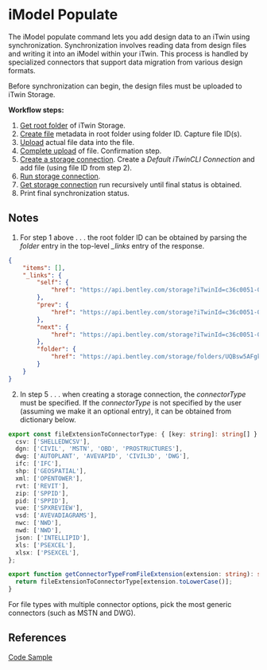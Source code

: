 # iModel Populate

The iModel populate command lets you add design data to an iTwin using synchronization. Synchronization involves reading data from design files and writing it into an iModel within your iTwin. This process is handled by specialized connectors that support data migration from various design formats.

Before synchronization can begin, the design files must be uploaded to iTwin Storage.

**Workflow steps:**

1. [Get root folder](https://developer.bentley.com/apis/storage/operations/get-top-level-folders-and-files-by-project/) of iTwin Storage.
2. [Create file](https://developer.bentley.com/apis/storage/operations/create-file/) metadata in root folder using folder ID. Capture file ID(s).
3. [Upload](https://developer.bentley.com/apis/storage/operations/update-file-content/) actual file data into the file.
4. [Complete upload](https://developer.bentley.com/apis/storage/operations/complete-file-creation/) of file. Confirmation step.
5. [Create a storage connection](https://developer.bentley.com/apis/synchronization/operations/create-storage-connection/). Create a *Default iTwinCLI Connection* and add file (using file ID from step 2).
6. [Run storage connection](https://developer.bentley.com/apis/synchronization/operations/run-storage-connection/).
7. [Get storage connection](https://developer.bentley.com/apis/synchronization/operations/get-storage-connection-run/) run recursively until final status is obtained.
8. Print final synchronization status.

## Notes

1. For step 1 above . . . the root folder ID can be obtained by parsing the *folder* entry in the top-level *_links* entry of the response.

```json
{
    "items": [],
    "_links": {
        "self": {
            "href": "https://api.bentley.com/storage?iTwinId=c36c0051-0590-4282-be2f-ed3e8520ad01&$top=100&$skip=0"
        },
        "prev": {
            "href": "https://api.bentley.com/storage?iTwinId=c36c0051-0590-4282-be2f-ed3e8520ad01&$top=100&$skip=0"
        },
        "next": {
            "href": "https://api.bentley.com/storage?iTwinId=c36c0051-0590-4282-be2f-ed3e8520ad01&$top=100&$skip=100"
        },
        "folder": {
            "href": "https://api.bentley.com/storage/folders/UQBsw5AFgkK-L-0-hSCtAVEAbMOQBYJCvi_tPoUgrQE"
        }
    }
}
```

2. In step 5 . . . when creating a storage connection, the *connectorType* must be specified. If the *connectorType* is not specified by the user (assuming we make it an optional entry), it can be obtained from dictionary below.

```TypeScript
export const fileExtensionToConnectorType: { [key: string]: string[] } = {
  csv: ['SHELLEDWCSV'],
  dgn: ['CIVIL', 'MSTN', 'OBD', 'PROSTRUCTURES'],
  dwg: ['AUTOPLANT', 'AVEVAPID', 'CIVIL3D', 'DWG'],
  ifc: ['IFC'],
  shp: ['GEOSPATIAL'],
  xml: ['OPENTOWER'],
  rvt: ['REVIT'],
  zip: ['SPPID'],
  pid: ['SPPID'],
  vue: ['SPXREVIEW'],
  vsd: ['AVEVADIAGRAMS'],
  nwc: ['NWD'],
  nwd: ['NWD'],
  json: ['INTELLIPID'],
  xls: ['PSEXCEL'],
  xlsx: ['PSEXCEL'],
};

export function getConnectorTypeFromFileExtension(extension: string): string[] | undefined {
  return fileExtensionToConnectorType[extension.toLowerCase()];
}
```

For file types with multiple connector options, pick the most generic connectors (such as MSTN and DWG).

## References

[Code Sample](https://github.com/iTwin/course-synchronization-apis-storage-sample)